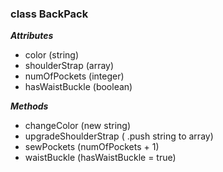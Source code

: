 ### class BackPack

***Attributes***

 * color (string)
 * shoulderStrap (array)
 * numOfPockets (integer)
 * hasWaistBuckle (boolean)


***Methods***

 * changeColor (new string)
 * upgradeShoulderStrap ( .push string to array)
 * sewPockets (numOfPockets + 1)
 * waistBuckle (hasWaistBuckle = true)

